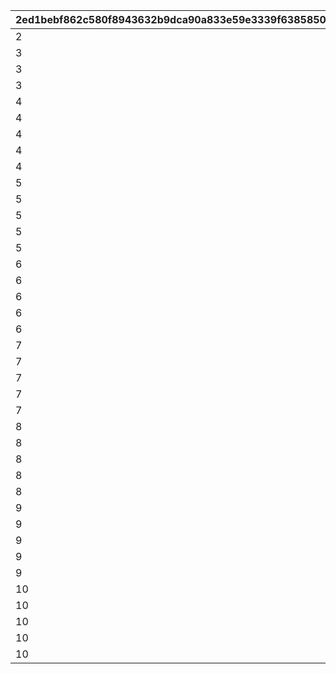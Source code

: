 |2ed1bebf862c580f8943632b9dca90a833e59e3339f63858505cedc80f153305|258b5206ea02e0d049ba5c77e65e8c26d90920d00a4dfba3fcf78c81aad768bc|3929aabb797ff5bfb92b6b992b9592030268ebc71c03afa7695729e4740f2c26|82dc8786f3a1539b2f7fbe4b93f537676360ea23c08ebda425119e0787470a05|
| --- | --- | --- | --- |
|2|20|1|20|
|3|30|1|30|
|3|50|2|80|
|3|80|3|160|
|4|60|1|60|
|4|100|2|160|
|4|180|3|340|
|4|360|4|700|
|4|500|5|1200|
|5|100|1|100|
|5|160|2|260|
|5|280|3|540|
|5|480|4|1020|
|5|780|5|1800|
|6|100|1|100|
|6|160|2|260|
|6|280|3|540|
|6|480|4|1020|
|6|780|5|1800|
|7|100|1|100|
|7|160|2|260|
|7|280|3|540|
|7|480|4|1020|
|7|780|5|1800|
|8|100|1|100|
|8|160|2|260|
|8|280|3|540|
|8|480|4|1020|
|8|780|5|1800|
|9|100|1|100|
|9|160|2|260|
|9|280|3|540|
|9|480|4|1020|
|9|780|5|1800|
|10|100|1|100|
|10|160|2|260|
|10|280|3|540|
|10|480|4|1020|
|10|780|5|1800|